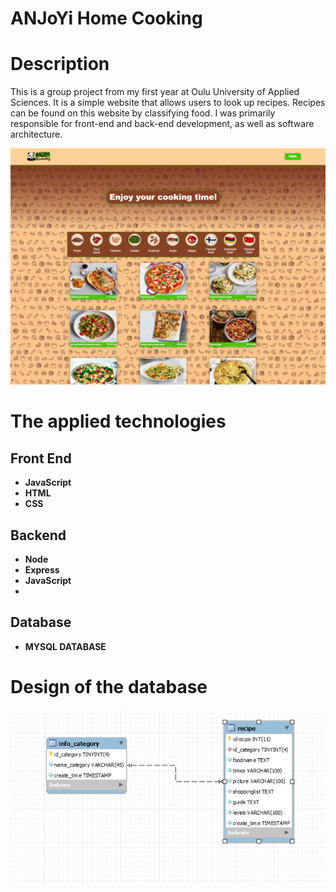 # ANJoYi Home Cooking

# Description

This is a group project from my first year at Oulu University of Applied Sciences. It is a simple website that allows users to look up recipes. Recipes can be found on this website by classifying food. I was primarily responsible for front-end and back-end development, as well as software architecture.

![Local Image](./ANJoYi%20Home%20Cooking/Untitled.png)

# The applied technologies

## Front End

- **JavaScript**
- **HTML**
- **CSS**

## **Backend**

- **Node**
- **Express**
- **JavaScript**
- 
## **Database**
- **MYSQL DATABASE**

# Design of the database
![Local Image](./ANJoYi%20Home%20Cooking/Picture1.png)
